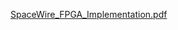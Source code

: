 [SpaceWire_FPGA_Implementation.pdf](https://github.com/pbauza/SpaceWire_Transmitter_Receiver/files/8315999/SpaceWire_FPGA_Implementation.pdf)
